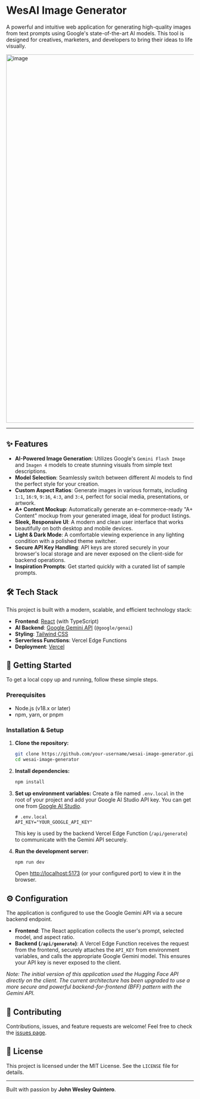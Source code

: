 # WesAI Image Generator

A powerful and intuitive web application for generating high-quality images from text prompts using Google's state-of-the-art AI models. This tool is designed for creatives, marketers, and developers to bring their ideas to life visually.

<img width="1070" height="987" alt="image" src="https://github.com/user-attachments/assets/42709973-c262-44c3-be28-c51ffc5a5b5c" />

---

## ✨ Features

- **AI-Powered Image Generation**: Utilizes Google's `Gemini Flash Image` and `Imagen 4` models to create stunning visuals from simple text descriptions.
- **Model Selection**: Seamlessly switch between different AI models to find the perfect style for your creation.
- **Custom Aspect Ratios**: Generate images in various formats, including `1:1`, `16:9`, `9:16`, `4:3`, and `3:4`, perfect for social media, presentations, or artwork.
- **A+ Content Mockup**: Automatically generate an e-commerce-ready "A+ Content" mockup from your generated image, ideal for product listings.
- **Sleek, Responsive UI**: A modern and clean user interface that works beautifully on both desktop and mobile devices.
- **Light & Dark Mode**: A comfortable viewing experience in any lighting condition with a polished theme switcher.
- **Secure API Key Handling**: API keys are stored securely in your browser's local storage and are never exposed on the client-side for backend operations.
- **Inspiration Prompts**: Get started quickly with a curated list of sample prompts.

## 🛠️ Tech Stack

This project is built with a modern, scalable, and efficient technology stack:

- **Frontend**: [React](https://reactjs.org/) (with TypeScript)
- **AI Backend**: [Google Gemini API](https://ai.google.dev/docs/gemini_api_overview) (`@google/genai`)
- **Styling**: [Tailwind CSS](https://tailwindcss.com/)
- **Serverless Functions**: Vercel Edge Functions
- **Deployment**: [Vercel](https://vercel.com/)

## 🚀 Getting Started

To get a local copy up and running, follow these simple steps.

### Prerequisites

- Node.js (v18.x or later)
- npm, yarn, or pnpm

### Installation & Setup

1.  **Clone the repository:**
    ```sh
    git clone https://github.com/your-username/wesai-image-generator.git
    cd wesai-image-generator
    ```

2.  **Install dependencies:**
    ```sh
    npm install
    ```

3.  **Set up environment variables:**
    Create a file named `.env.local` in the root of your project and add your Google AI Studio API key. You can get one from [Google AI Studio](https://makersuite.google.com/app/apikey).
    ```env
    # .env.local
    API_KEY="YOUR_GOOGLE_API_KEY"
    ```
    This key is used by the backend Vercel Edge Function (`/api/generate`) to communicate with the Gemini API securely.

4.  **Run the development server:**
    ```sh
    npm run dev
    ```
    Open [http://localhost:5173](http://localhost:5173) (or your configured port) to view it in the browser.

## ⚙️ Configuration

The application is configured to use the Google Gemini API via a secure backend endpoint.

-   **Frontend**: The React application collects the user's prompt, selected model, and aspect ratio.
-   **Backend (`/api/generate`)**: A Vercel Edge Function receives the request from the frontend, securely attaches the `API_KEY` from environment variables, and calls the appropriate Google Gemini model. This ensures your API key is never exposed to the client.

*Note: The initial version of this application used the Hugging Face API directly on the client. The current architecture has been upgraded to use a more secure and powerful backend-for-frontend (BFF) pattern with the Gemini API.*

## 🤝 Contributing

Contributions, issues, and feature requests are welcome! Feel free to check the [issues page](https://github.com/your-username/wesai-image-generator/issues).

## 📄 License

This project is licensed under the MIT License. See the `LICENSE` file for details.

---

Built with passion by **John Wesley Quintero**.